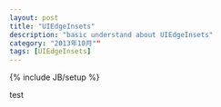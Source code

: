 ```yaml
---
layout: post
title: "UIEdgeInsets"
description: "basic understand about UIEdgeInsets"
category: "2013年10月""
tags: [UIEdgeInsets]
---
```

{% include JB/setup %}


test

